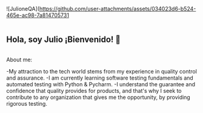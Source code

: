 
![JulioneQA](https://github.com/user-attachments/assets/034023d6-b524-465e-ac98-7a814705731

 <summary><h2 style="display: inline-block">Hola, soy Julio ¡Bienvenido! 👋</h2></summary>


About me:

-My attraction to the tech world stems from my experience in quality control and assurance.
-I am currently learning software testing fundamentals and automated testing with Python & Pycharm.
-I understand the guarantee and confidence that quality provides for products, and that's why I seek to contribute to any organization that gives me the opportunity, by providing rigorous testing.















<!--
**JulioneQA/JulioneQA** is a ✨ _special_ ✨ repository because its `README.md` (this file) appears on your GitHub profile.


